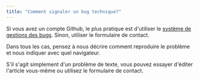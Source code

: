 ```yaml
---
title: "Comment signaler un bug technique?"
---
```


Si vous avez un compte Github, le plus pratique est d'utiliser le [système de gestions des bugs](https://github.com/chrisbo246/memolinguo/issues). Sinon, utiliser le formulaire de contact.

Dans tous les cas, pensez à nous décrire comment reproduire le problème et nous indiquer avec quel navigateur.

S'il s'agit simplement d'un problème de texte, vous pouvez essayer d'éditer l'article vous-même ou utilisez le formulaire de contact.
